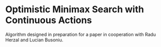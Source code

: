 # Optimistic Minimax Search with Continuous Actions
 
Algorithm designed in preparation for a paper in cooperation with Radu Herzal and Lucian Busoniu.
